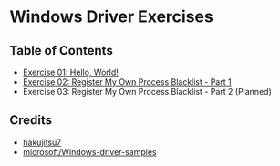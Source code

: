 # Windows Driver Exercises

## Table of Contents

- [Exercise 01: Hello, World!](./ex01/)
- [Exercise 02: Register My Own Process Blacklist - Part 1](./ex02/)
- Exercise 03: Register My Own Process Blacklist - Part 2 (Planned)

## Credits

- [hakujitsu7](https://github.com/hakujitsu7)
- [microsoft/Windows-driver-samples](https://github.com/microsoft/Windows-driver-samples)